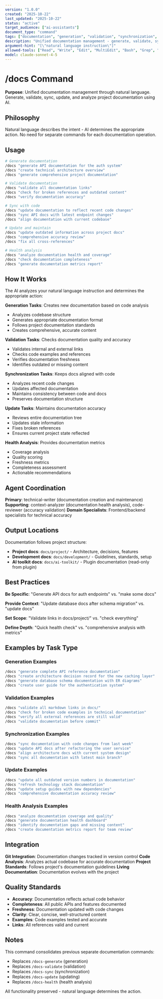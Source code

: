 ```yaml
---
version: "1.0.0"
created: "2025-10-22"
last_updated: "2025-10-22"
status: "active"
target_audience: ["ai-assistants"]
document_type: "command"
tags: ["documentation", "generation", "validation", "synchronization", "health"]
description: "Unified documentation management - generate, validate, sync, update, and analyze documentation"
argument-hint: "[\"natural language instruction\"]"
allowed-tools: ["Read", "Write", "Edit", "MultiEdit", "Bash", "Grep", "Glob", "TodoWrite", "Task"]
model: claude-sonnet-4-5
---
```


# /docs Command

**Purpose**: Unified documentation management through natural language. Generate, validate, sync, update, and analyze project documentation using AI.

## Philosophy

Natural language describes the intent - AI determines the appropriate action. No need for separate commands for each documentation operation.

## Usage

```bash
# Generate documentation
/docs "generate API documentation for the auth system"
/docs "create technical architecture overview"
/docs "generate comprehensive project documentation"

# Validate documentation
/docs "validate all documentation links"
/docs "check for broken references and outdated content"
/docs "verify documentation accuracy"

# Sync with code
/docs "update documentation to reflect recent code changes"
/docs "sync API docs with latest endpoint changes"
/docs "align documentation with current codebase"

# Update and maintain
/docs "update outdated information across project docs"
/docs "comprehensive accuracy review"
/docs "fix all cross-references"

# Health analysis
/docs "analyze documentation health and coverage"
/docs "check documentation completeness"
/docs "generate documentation metrics report"
```

## How It Works

The AI analyzes your natural language instruction and determines the appropriate action:

**Generation Tasks**: Creates new documentation based on code analysis
- Analyzes codebase structure
- Generates appropriate documentation format
- Follows project documentation standards
- Creates comprehensive, accurate content

**Validation Tasks**: Checks documentation quality and accuracy
- Validates internal and external links
- Checks code examples and references
- Verifies documentation freshness
- Identifies outdated or missing content

**Synchronization Tasks**: Keeps docs aligned with code
- Analyzes recent code changes
- Updates affected documentation
- Maintains consistency between code and docs
- Preserves documentation structure

**Update Tasks**: Maintains documentation accuracy
- Reviews entire documentation tree
- Updates stale information
- Fixes broken references
- Ensures current project state reflected

**Health Analysis**: Provides documentation metrics
- Coverage analysis
- Quality scoring
- Freshness metrics
- Completeness assessment
- Actionable recommendations

## Agent Coordination

**Primary**: technical-writer (documentation creation and maintenance)
**Supporting**: context-analyzer (documentation health analysis), code-reviewer (accuracy validation)
**Domain Specialists**: Frontend/backend specialists for technical accuracy

## Output Locations

Documentation follows project structure:
- **Project docs**: `docs/project/` - Architecture, decisions, features
- **Development docs**: `docs/development/` - Guidelines, standards, setup
- **AI toolkit docs**: `docs/ai-toolkit/` - Plugin documentation (read-only from plugin)

## Best Practices

**Be Specific**: "Generate API docs for auth endpoints" vs. "make some docs"

**Provide Context**: "Update database docs after schema migration" vs. "update docs"

**Set Scope**: "Validate links in docs/project/" vs. "check everything"

**Define Depth**: "Quick health check" vs. "comprehensive analysis with metrics"

## Examples by Task Type

### Generation Examples
```bash
/docs "generate complete API reference documentation"
/docs "create architecture decision record for the new caching layer"
/docs "generate database schema documentation with ER diagrams"
/docs "create user guide for the authentication system"
```

### Validation Examples
```bash
/docs "validate all markdown links in docs/"
/docs "check for broken code examples in technical documentation"
/docs "verify all external references are still valid"
/docs "validate documentation before commit"
```

### Synchronization Examples
```bash
/docs "sync documentation with code changes from last week"
/docs "update API docs after refactoring the user service"
/docs "align architecture docs with current system design"
/docs "sync all documentation with latest main branch"
```

### Update Examples
```bash
/docs "update all outdated version numbers in documentation"
/docs "refresh technology stack documentation"
/docs "update setup guides with new dependencies"
/docs "comprehensive documentation accuracy review"
```

### Health Analysis Examples
```bash
/docs "analyze documentation coverage and quality"
/docs "generate documentation health dashboard"
/docs "identify documentation gaps and missing content"
/docs "create documentation metrics report for team review"
```

## Integration

**Git Integration**: Documentation changes tracked in version control
**Code Analysis**: Analyzes actual codebase for accurate documentation
**Project Standards**: Follows project's documentation guidelines
**Living Documentation**: Documentation evolves with the project

## Quality Standards

- **Accuracy**: Documentation reflects actual code behavior
- **Completeness**: All public APIs and features documented
- **Freshness**: Documentation updated with code changes
- **Clarity**: Clear, concise, well-structured content
- **Examples**: Code examples tested and accurate
- **Links**: All references valid and current

## Notes

This command consolidates previous separate documentation commands:
- Replaces `/docs-generate` (generation)
- Replaces `/docs-validate` (validation)
- Replaces `/docs-sync` (synchronization)
- Replaces `/docs-update` (updating)
- Replaces `/docs-health` (health analysis)

All functionality preserved - natural language determines the action.
